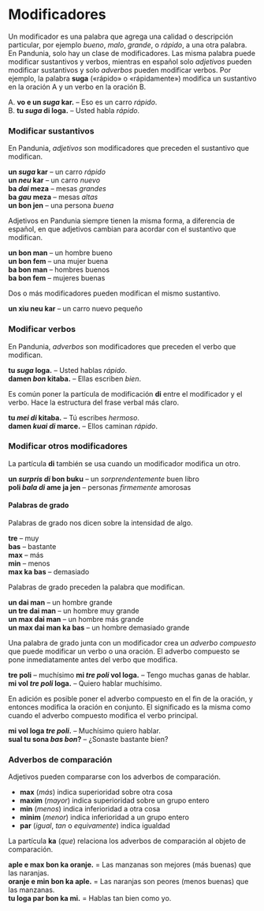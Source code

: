 # Modificadores

Un modificador es una palabra que agrega una calidad o descripción particular,
por ejemplo _bueno_, _malo_, _grande_, o _rápido_, a una otra palabra.
En Pandunia, solo hay un clase de modificadores.
Las misma palabra puede modificar sustantivos y verbos,
mientras en español solo _adjetivos_ pueden modificar sustantivos
y solo _adverbos_ pueden modificar verbos.
Por ejemplo, la palabra
**suga**
(«rápido» o «rápidamente»)
modifica un sustantivo en la oración A
y un verbo en la oración B.

A. **vo e un _suga_ kar.**
– Eso es un carro _rápido_.  
B. **tu _suga_ di loga.**
– Usted habla _rápido_.


### Modificar sustantivos

En Pandunia, _adjetivos_ son modificadores que preceden el sustantivo que modifican.

**un _suga_ kar**
– un carro _rápido_  
**un _neu_ kar**
– un carro _nuevo_  
**ba _dai_ meza**
– mesas _grandes_  
**ba _gau_ meza**
– mesas _altas_  
**un bon jen**
– una persona _buena_

Adjetivos en Pandunia siempre tienen la misma forma,
a diferencia de español, en que adjetivos cambian para acordar con el sustantivo que modifican.

**un bon man**
– un hombre bueno  
**un bon fem**
– una mujer buena  
**ba bon man**
– hombres buenos  
**ba bon fem**
– mujeres buenas

Dos o más modificadores pueden modifican el mismo sustantivo.

**un xiu neu kar**
– un carro nuevo pequeño


### Modificar verbos

En Pandunia, _adverbos_ son modificadores que preceden el verbo que modifican.

**tu _suga_ loga.**
– Usted hablas _rápido_.  
**damen _bon_ kitaba.**
– Ellas escriben _bien_.

Es común poner la partícula de modificación
**di**
entre el modificador y el verbo.
Hace la estructura del frase verbal más claro.

**tu _mei di_ kitaba.**
– Tú escribes _hermoso_.  
**damen _kuai di_ marce.**
– Ellos caminan _rápido_.


### Modificar otros modificadores

La partícula
**di**
también se usa cuando un modificador modifica un otro.

**un _surpris di_ bon buku**
– un _sorprendentemente_ buen libro  
**poli _bala di_ ame ja jen**
– personas _firmemente_ amorosas


#### Palabras de grado

Palabras de grado nos dicen sobre la intensidad de algo.

**tre**
– muy  
**bas**
– bastante  
**max**
– más  
**min**
– menos  
**max ka bas**
– demasiado

Palabras de grado preceden la palabra que modifican.

**un dai man**
– un hombre grande  
**un tre dai man**
– un hombre muy grande  
**un max dai man**
– un hombre más grande  
**un max dai man ka bas**
– un hombre demasiado grande

Una palabra de grado junta con un modificador crea un _adverbo compuesto_
que puede modificar un verbo o una oración.
El adverbo compuesto se pone inmediatamente antes del verbo que modifica.

**tre poli**
– muchísimo
**mi _tre poli_ vol loga.**
– Tengo muchas ganas de hablar.  
**mi vol _tre poli_ loga.**
– Quiero hablar muchísimo.

En adición es posible poner el adverbo compuesto en el fin de la oración,
y entonces modifica la oración en conjunto.
El significado es la misma como cuando el adverbo compuesto modifica el verbo principal.

**mi vol loga _tre poli_.**
– Muchísimo quiero hablar.  
**sual tu sona _bas bon_?**
– ¿Sonaste bastante bien?


### Adverbos de comparación

Adjetivos pueden compararse con los adverbos de comparación.

- **max**
  (_más_) indica superioridad sobre otra cosa
- **maxim**
  (_mayor_) indica superioridad sobre un grupo entero
- **min**
  (_menos_) indica inferioridad a otra cosa
- **minim**
  (_menor_) indica inferioridad a un grupo entero
- **par**
  (_igual_, _tan_ o _equivamente_) indica igualdad

La partícula
**ka** (_que_)
relaciona los adverbos de comparación al objeto de comparación.

**aple e max bon ka oranje.**
= Las manzanas son mejores (más buenas) que las naranjas.  
**oranje e min bon ka aple.**
= Las naranjas son peores (menos buenas) que las manzanas.  
**tu loga par bon ka mi.**
= Hablas tan bien como yo.

